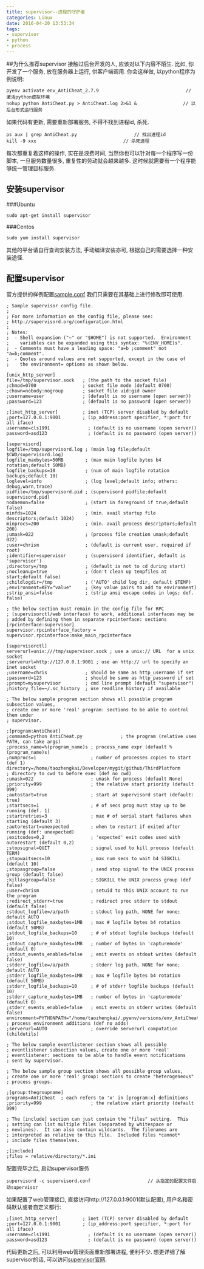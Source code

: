 ```yaml
---
title: supervisor--进程的守护者
categories: Linux
date: 2016-04-20 13:53:34
tags:
- supervisor
- python
- process
---
```


##为什么推荐supervisor
接触过后台开发的人, 应该对以下内容不陌生.
比如, 你开发了一个服务, 放在服务器上运行, 供客户端调用. 你会这样做, 以python程序为例说明:

	pyenv activate env_AntiCheat_2.7.9                                // 激活python虚拟环境
	nohup python AntiCheat.py > AntiCheat.log 2>&1 &                 // 以后台形式运行服务

如果代码有更新, 需要重新部署服务, 不得不找到进程id, 杀死.

	ps aux | grep AntiCheat.py                     // 找出进程id
    kill -9 xxx								   // 杀死进程

每次都重复着这样的操作, 实在是浪费时间, 当然你也可以针对每一个程序写一份脚本, 一旦服务数量很多, 重复性的劳动就会越来越多. 这时候就需要有一个程序能够统一管理目标服务.
<!-- more -->
## 安装supervisor
###Ubuntu

	sudo apt-get install supervisor

###Centos

	sudo yum install supervisor

其他的平台请自行查询安装方法, 手动编译安装亦可, 根据自己的需要选择一种安装途径.

## 配置supervisor
官方提供的样例配置[sample.conf](https://github.com/Supervisor/supervisor/blob/master/supervisor/skel/sample.conf)
我们只需要在其基础上进行修改即可使用.

	; Sample supervisor config file.
    ;
    ; For more information on the config file, please see:
    ; http://supervisord.org/configuration.html
    ;
    ; Notes:
    ;  - Shell expansion ("~" or "$HOME") is not supported.  Environment
    ;    variables can be expanded using this syntax: "%(ENV_HOME)s".
    ;  - Comments must have a leading space: "a=b ;comment" not "a=b;comment".
    ;  - Quotes around values are not supported, except in the case of
    ;    the environment= options as shown below.

    [unix_http_server]
    file=/tmp/supervisor.sock   ; (the path to the socket file)
    ;chmod=0700                 ; socket file mode (default 0700)
    ;chown=nobody:nogroup       ; socket file uid:gid owner
    ;username=user              ; (default is no username (open server))
    ;password=123               ; (default is no password (open server))

    ;[inet_http_server]         ; inet (TCP) server disabled by default
    ;port=127.0.0.1:9001        ; (ip_address:port specifier, *:port for all iface)
    username=cls1991              ; (default is no username (open server))
    password=asd123               ; (default is no password (open server))

    [supervisord]
    logfile=/tmp/supervisord.log ; (main log file;default $CWD/supervisord.log)
    logfile_maxbytes=50MB        ; (max main logfile bytes b4 rotation;default 50MB)
    logfile_backups=10           ; (num of main logfile rotation backups;default 10)
    loglevel=info                ; (log level;default info; others: debug,warn,trace)
    pidfile=/tmp/supervisord.pid ; (supervisord pidfile;default supervisord.pid)
    nodaemon=false               ; (start in foreground if true;default false)
    minfds=1024                  ; (min. avail startup file descriptors;default 1024)
    minprocs=200                 ; (min. avail process descriptors;default 200)
    ;umask=022                   ; (process file creation umask;default 022)
    ;user=chrism                 ; (default is current user, required if root)
    ;identifier=supervisor       ; (supervisord identifier, default is 'supervisor')
    ;directory=/tmp              ; (default is not to cd during start)
    ;nocleanup=true              ; (don't clean up tempfiles at start;default false)
    ;childlogdir=/tmp            ; ('AUTO' child log dir, default $TEMP)
    ;environment=KEY="value"     ; (key value pairs to add to environment)
    ;strip_ansi=false            ; (strip ansi escape codes in logs; def. false)

    ; the below section must remain in the config file for RPC
    ; (supervisorctl/web interface) to work, additional interfaces may be
    ; added by defining them in separate rpcinterface: sections
    [rpcinterface:supervisor]
    supervisor.rpcinterface_factory = supervisor.rpcinterface:make_main_rpcinterface

    [supervisorctl]
    serverurl=unix:///tmp/supervisor.sock ; use a unix:// URL  for a unix socket
    ;serverurl=http://127.0.0.1:9001 ; use an http:// url to specify an inet socket
    ;username=chris              ; should be same as http_username if set
    ;password=123                ; should be same as http_password if set
    ;prompt=mysupervisor         ; cmd line prompt (default "supervisor")
    ;history_file=~/.sc_history  ; use readline history if available

    ; The below sample program section shows all possible program subsection values,
    ; create one or more 'real' program: sections to be able to control them under
    ; supervisor.

    ;[program:AntiCheat]
    ;command=python AntiCheat.py              ; the program (relative uses PATH, can take args)
    ;process_name=%(program_name)s ; process_name expr (default %(program_name)s)
    ;numprocs=1                    ; number of processes copies to start (def 1)
    directory=/home/taozhengkai/Developer/mygit/github/ThirdPlatform                ; directory to cwd to before exec (def no cwd)
    ;umask=022                     ; umask for process (default None)
    ;priority=999                  ; the relative start priority (default 999)
    ;autostart=true                ; start at supervisord start (default: true)
    ;startsecs=1                   ; # of secs prog must stay up to be running (def. 1)
    ;startretries=3                ; max # of serial start failures when starting (default 3)
    ;autorestart=unexpected        ; when to restart if exited after running (def: unexpected)
    ;exitcodes=0,2                 ; 'expected' exit codes used with autorestart (default 0,2)
    ;stopsignal=QUIT               ; signal used to kill process (default TERM)
    ;stopwaitsecs=10               ; max num secs to wait b4 SIGKILL (default 10)
    ;stopasgroup=false             ; send stop signal to the UNIX process group (default false)
    ;killasgroup=false             ; SIGKILL the UNIX process group (def false)
    ;user=chrism                   ; setuid to this UNIX account to run the program
    ;redirect_stderr=true          ; redirect proc stderr to stdout (default false)
    ;stdout_logfile=/a/path        ; stdout log path, NONE for none; default AUTO
    ;stdout_logfile_maxbytes=1MB   ; max # logfile bytes b4 rotation (default 50MB)
    ;stdout_logfile_backups=10     ; # of stdout logfile backups (default 10)
    ;stdout_capture_maxbytes=1MB   ; number of bytes in 'capturemode' (default 0)
    ;stdout_events_enabled=false   ; emit events on stdout writes (default false)
    ;stderr_logfile=/a/path        ; stderr log path, NONE for none; default AUTO
    ;stderr_logfile_maxbytes=1MB   ; max # logfile bytes b4 rotation (default 50MB)
    ;stderr_logfile_backups=10     ; # of stderr logfile backups (default 10)
    ;stderr_capture_maxbytes=1MB   ; number of bytes in 'capturemode' (default 0)
    ;stderr_events_enabled=false   ; emit events on stderr writes (default false)
    environment=PYTHONPATH="/home/taozhengkai/.pyenv/versions/env_AntiCheat_2.7.9/bin"       ; process environment additions (def no adds)
    ;serverurl=AUTO                ; override serverurl computation (childutils)

    ; The below sample eventlistener section shows all possible
    ; eventlistener subsection values, create one or more 'real'
    ; eventlistener: sections to be able to handle event notifications
    ; sent by supervisor.

    ; The below sample group section shows all possible group values,
    ; create one or more 'real' group: sections to create "heterogeneous"
    ; process groups.

    ;[group:thegroupname]
    programs=AntiCheat  ; each refers to 'x' in [program:x] definitions
    ;priority=999                  ; the relative start priority (default 999)

    ; The [include] section can just contain the "files" setting.  This
    ; setting can list multiple files (separated by whitespace or
    ; newlines).  It can also contain wildcards.  The filenames are
    ; interpreted as relative to this file.  Included files *cannot*
    ; include files themselves.

    ;[include]
    ;files = relative/directory/*.ini

配置完毕之后, 启动supervisor服务

	supervisord -c supervisord.conf                     // 从指定的配置文件启动supervisor

如果配置了web管理接口, 直接访问http://127.0.0.1:9001(默认配置), 用户名和密码默认或者自定义都行:

	;[inet_http_server]         ; inet (TCP) server disabled by default
    ;port=127.0.0.1:9001        ; (ip_address:port specifier, *:port for all iface)
    username=cls1991              ; (default is no username (open server))
    password=asd123               ; (default is no password (open server))

代码更新之后, 可以利用web管理页面重新部署进程, 便利不少. 想更详细了解supervisor的话, 可以访问[supervisor官网](http://supervisord.org/).